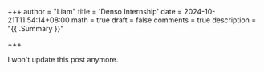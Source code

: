 +++
author = "Liam"
title = 'Denso Internship'
date = 2024-10-21T11:54:14+08:00
math = true 
draft = false
comments = true
description = "{{ .Summary }}"

+++

I won't update this post anymore.
